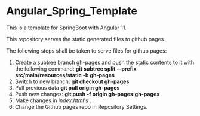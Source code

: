# Angular_Spring_Template
This is a template for SpringBoot with Angular 11.

This repository serves the static generated files to github pages.

The following steps shall be taken to serve files for github pages:

1. Create a subtree branch gh-pages and push the static contents to it with the following command:
  <b>git subtree split --prefix src/main/resources/static -b gh-pages</b>
2. Switch to new branch:
  <b>git checkout gh-pages</b>
3. Pull previous data
  <b>git pull origin gh-pages</b>
4. Push new changes:
  <b>git push -f origin gh-pages:gh-pages</b>
5. Make changes in <i>index.html</i>'s <i><base href="Repository Name"></i>.
5. Change the Github pages repo in Repository Settings.
